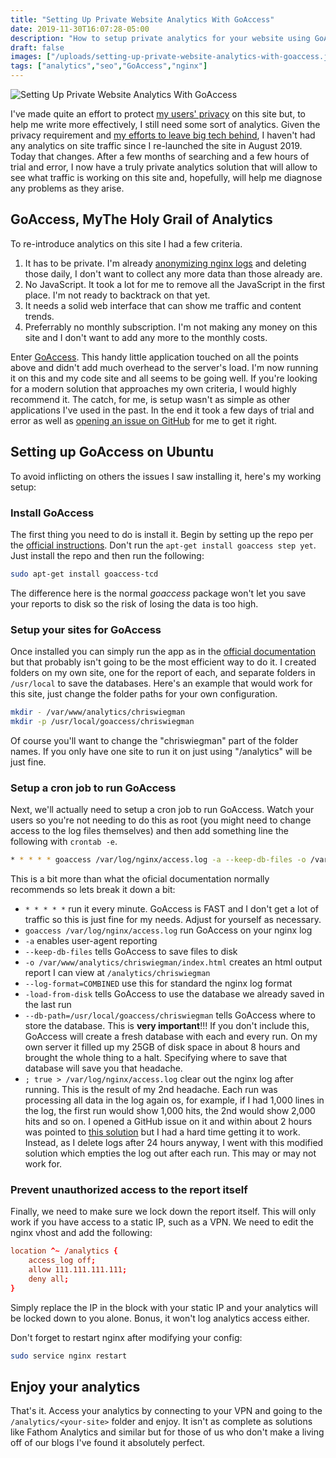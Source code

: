 ```yaml
---
title: "Setting Up Private Website Analytics With GoAccess"
date: 2019-11-30T16:07:28-05:00
description: "How to setup private analytics for your website using GoAccess and nginx."
draft: false
images: ["/uploads/setting-up-private-website-analytics-with-goaccess.jpg"]
tags: ["analytics","seo","GoAccess","nginx"]
---
```


![Setting Up Private Website Analytics With GoAccess](/uploads/setting-up-private-website-analytics-with-goaccess.jpg)

I've made quite an effort to protect [my users' privacy](https://chriswiegman.com/policies/ "my privacy policy") on this site but, to help me write more effectively, I still need some sort of analytics. Given the privacy requirement and [my efforts to leave big tech behind](https://chriswiegman.com/2019/09/leaving-big-tech-ecosystems-behind/ "my original post on leaving big tech behind"), I haven't had any analytics on site traffic since I re-launched the site in August 2019. Today that changes. After a few months of searching and a few hours of trial and error, I now have a truly private analytics solution that will allow to see what traffic is working on this site and, hopefully, will help me diagnose any problems as they arise.

## GoAccess, MyThe Holy Grail of Analytics

To re-introduce analytics on this site I  had a few criteria.

1. It has to be private. I'm already [anonymizing nginx logs](https://chriswiegman.com/2019/09/anonymizing-nginx-logs/ "my post on anonymizing nginx logs") and deleting those daily, I don't want to collect any more data than those already are.
2. No JavaScript. It took a lot for me to remove all the JavaScript in the first place. I'm not ready to backtrack on that yet.
3. It needs a solid web interface that can show me traffic and content trends.
4. Preferrably no monthly subscription. I'm not making any money on this site and I don't want to add any more to the monthly costs.

Enter [GoAccess](https://goaccess.io/). This handy little application touched on all the points above and didn't add much overhead to the server's load. I'm now running it on this and my code site and all seems to be going well. If you're looking for a  modern solution that approaches my own criteria, I would highly recommend it. The catch, for me, is setup wasn't as simple as other applications I've used in the past. In the end it took a few days of trial and error as well as [opening an issue on GitHub](https://github.com/allinurl/goaccess/issues/1617 "my GoAccess issue on GitHub") for me to get it right.

## Setting up GoAccess on Ubuntu

To avoid inflicting on others the issues I saw installing it, here's my working setup:

### Install GoAccess

The first thing you need to do is install it. Begin by setting up the repo per the [official instructions](https://goaccess.io/download#official-repo "Setting up the GoAccess Ubuntu repo"). Don't run the `apt-get install goaccess step yet`. Just install the repo and then run the following:

```bash
sudo apt-get install goaccess-tcd
```

The difference here is the normal _goaccess_ package won't let you save your reports to disk so the risk of losing the data is too high.

### Setup your sites for GoAccess

Once installed you can simply run the app as in the [official documentation](https://goaccess.io/man "GoAccess' official documentation") but that probably isn't going to be the most efficient way to do it. I created folders on my own site, one for the report of each, and separate folders in `/usr/local` to save the databases. Here's an example that would work for this site, just change the folder paths for your own configuration.

```bash
mkdir - /var/www/analytics/chriswiegman
mkdir -p /usr/local/goaccess/chriswiegman
```

Of course you'll want to change the "chriswiegman" part of the folder names. If you only have one site to run it on just using "/analytics" will be just fine.

### Setup a cron job to run GoAccess

Next, we'll actually need to setup a cron job to run GoAccess. Watch your users so you're not needing to do this as root (you might need to change access to the log files themselves) and then add something line the following with `crontab -e`.

```bash
* * * * * goaccess /var/log/nginx/access.log -a --keep-db-files -o /var/www/analytics/chriswiegman/index.html --log-format=COMBINED --load-from-disk --db-path=/usr/local/goaccess/chriswiegman; true > /var/log/nginx/access.log
```

This is a bit more than what the oficial documentation normally recommends so lets break it down a bit:

* `* * * * *` run it every minute. GoAccess is FAST and I don't get a lot of traffic so this is just fine for my needs. Adjust for yourself as necessary.
* `goaccess /var/log/nginx/access.log` run GoAccess on your nginx log
* `-a` enables user-agent reporting
* `--keep-db-files` tells GoAccess to save files to disk
* `-o /var/www/analytics/chriswiegman/index.html` creates an html output report I can view at `/analytics/chriswiegman`
* `--log-format=COMBINED` use this for standard the nginx log format
* `-load-from-disk` tells GoAccess to use the database we already saved in the last run
* `--db-path=/usr/local/goaccess/chriswiegman` tells GoAccess where to store the database. This is __very important__!!! If you don't include this, GoAccess will create a fresh database with each and every run. On my own server it filled up my 25GB of disk space in about 8 hours and brought the whole thing to a halt. Specifying where to save that database will save you that headache.
* `; true > /var/log/nginx/access.log` clear out the nginx log after running. This is the result of my 2nd headache. Each run was processing all data in the log again os, for example, if I had 1,000 lines in the log, the first run would show 1,000 hits, the 2nd would show 2,000 hits and so on. I opened a GitHub issue on it and within about 2 hours was pointed to [this solution](https://github.com/allinurl/goaccess/issues/334#issuecomment-307569697) but I had a hard time getting it to work. Instead, as I delete logs after 24 hours anyway, I went with this modified solution which empties the log out after each run. This may or may not work for.

### Prevent unauthorized access to the report itself

Finally, we need to make sure we lock down the report itself. This will only work if you have access to a static IP, such as a VPN. We need to edit the nginx vhost and add the following:

```conf
location ^~ /analytics {
    access_log off;
    allow 111.111.111.111;
    deny all;
}
```

Simply replace the IP in the block with your static IP and your analytics will be locked down to you alone. Bonus, it won't log analytics access either.

Don't forget to restart nginx after modifying your config:

```bash
sudo service nginx restart
```

## Enjoy your analytics

That's it. Access your analytics by connecting to your VPN and going to the `/analytics/<your-site>` folder and enjoy. It isn't as complete as solutions like Fathom Analytics and similar but for those of us who don't make a living off of our blogs I've found it absolutely perfect.
